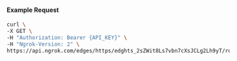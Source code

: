 <!-- Code generated for API Clients. DO NOT EDIT. -->

#### Example Request

```bash
curl \
-X GET \
-H "Authorization: Bearer {API_KEY}" \
-H "Ngrok-Version: 2" \
https://api.ngrok.com/edges/https/edghts_2sZWit8Ls7vbn7cXsJCLg2Lh9yT/routes/edghtsrt_2sZWit4Qx7jOhTd3olkrIQlFVf0/response_headers
```
